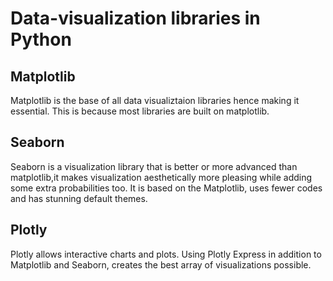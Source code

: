 # Data-visualization libraries in Python
## Matplotlib
Matplotlib is the base of all data visualiztaion libraries hence making it essential. This is because most libraries are built on matplotlib.
## Seaborn
Seaborn is a visualization library that is better or more advanced than matplotlib,it makes visualization aesthetically more pleasing while adding some extra probabilities too. 
It is based on the Matplotlib, uses fewer codes and has stunning default themes.
## Plotly
Plotly allows interactive charts and plots.
Using Plotly Express in addition to Matplotlib and Seaborn, creates the best array of visualizations possible.
